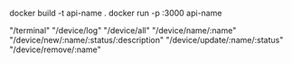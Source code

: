 docker build -t api-name .
docker run -p <port>:3000 api-name


"/terminal"
"/device/log"
"/device/all"
"/device/name/:name"
"/device/new/:name/:status/:description"
"/device/update/:name/:status"
"/device/remove/:name"
